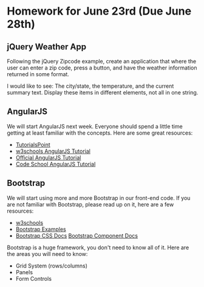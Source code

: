 Homework for June 23rd (Due June 28th)
======================================

jQuery Weather App
------------------
Following the jQuery Zipcode example, create an application that where the user can enter a zip code, press a button, and have the weather information returned in some format.

I would like to see: The city/state, the temperature, and the current summary text.  Display these items in different elements, not all in one string.

AngularJS
---------
We will start AngularJS next week.  Everyone should spend a little time getting at least familiar with the concepts.  Here are some great resources:

- [TutorialsPoint](http://www.tutorialspoint.com/angularjs/index.htm)
- [w3schools AngularJS Tutorial](http://www.w3schools.com/angular/)
- [Official AngularJS Tutorial](https://docs.angularjs.org/tutorial)
- [Code School AngularJS Tutorial](https://www.codecademy.com/learn/learn-angularjs)

Bootstrap
---------
We will start using more and more Bootstrap in our front-end code.  If you are not familiar with Bootstrap, please read up on it, here are a few resources:

- [w3schools](http://www.w3schools.com/bootstrap/bootstrap_get_started.asp)
- [Bootstrap Examples](http://getbootstrap.com/getting-started/#examples)
- [Bootstrap CSS Docs](http://getbootstrap.com/css/) [Bootstrap Component Docs](http://getbootstrap.com/components/)

Bootstrap is a huge framework, you don't need to know all of it.  Here are the areas you will need to know:

- Grid System (rows/columns)
- Panels
- Form Controls
